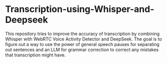 # Transcription-using-Whisper-and-Deepseek
This repository tries to improve the accuracy of transcription by combining Whisper with WebRTC Voice Activity Detector and DeepSeek. The goal is to figure out a way to use the power of general speech pauses for separating out sentences and an LLM for grammar correction to correct any mistakes that transcription might have.

